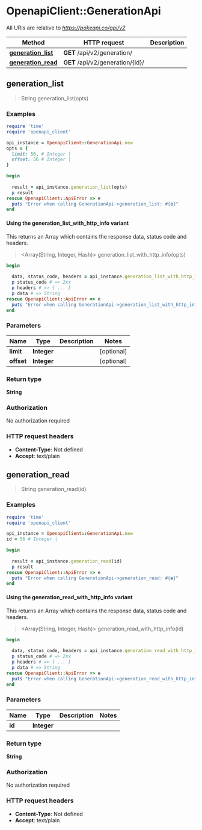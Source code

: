 # OpenapiClient::GenerationApi

All URIs are relative to *https://pokeapi.co/api/v2*

| Method | HTTP request | Description |
| ------ | ------------ | ----------- |
| [**generation_list**](GenerationApi.md#generation_list) | **GET** /api/v2/generation/ |  |
| [**generation_read**](GenerationApi.md#generation_read) | **GET** /api/v2/generation/{id}/ |  |


## generation_list

> String generation_list(opts)



### Examples

```ruby
require 'time'
require 'openapi_client'

api_instance = OpenapiClient::GenerationApi.new
opts = {
  limit: 56, # Integer | 
  offset: 56 # Integer | 
}

begin
  
  result = api_instance.generation_list(opts)
  p result
rescue OpenapiClient::ApiError => e
  puts "Error when calling GenerationApi->generation_list: #{e}"
end
```

#### Using the generation_list_with_http_info variant

This returns an Array which contains the response data, status code and headers.

> <Array(String, Integer, Hash)> generation_list_with_http_info(opts)

```ruby
begin
  
  data, status_code, headers = api_instance.generation_list_with_http_info(opts)
  p status_code # => 2xx
  p headers # => { ... }
  p data # => String
rescue OpenapiClient::ApiError => e
  puts "Error when calling GenerationApi->generation_list_with_http_info: #{e}"
end
```

### Parameters

| Name | Type | Description | Notes |
| ---- | ---- | ----------- | ----- |
| **limit** | **Integer** |  | [optional] |
| **offset** | **Integer** |  | [optional] |

### Return type

**String**

### Authorization

No authorization required

### HTTP request headers

- **Content-Type**: Not defined
- **Accept**: text/plain


## generation_read

> String generation_read(id)



### Examples

```ruby
require 'time'
require 'openapi_client'

api_instance = OpenapiClient::GenerationApi.new
id = 56 # Integer | 

begin
  
  result = api_instance.generation_read(id)
  p result
rescue OpenapiClient::ApiError => e
  puts "Error when calling GenerationApi->generation_read: #{e}"
end
```

#### Using the generation_read_with_http_info variant

This returns an Array which contains the response data, status code and headers.

> <Array(String, Integer, Hash)> generation_read_with_http_info(id)

```ruby
begin
  
  data, status_code, headers = api_instance.generation_read_with_http_info(id)
  p status_code # => 2xx
  p headers # => { ... }
  p data # => String
rescue OpenapiClient::ApiError => e
  puts "Error when calling GenerationApi->generation_read_with_http_info: #{e}"
end
```

### Parameters

| Name | Type | Description | Notes |
| ---- | ---- | ----------- | ----- |
| **id** | **Integer** |  |  |

### Return type

**String**

### Authorization

No authorization required

### HTTP request headers

- **Content-Type**: Not defined
- **Accept**: text/plain

